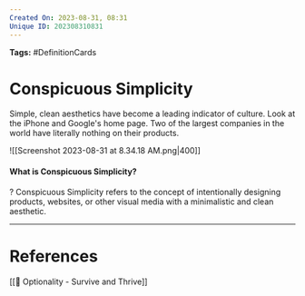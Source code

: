 ```yaml
---
Created On: 2023-08-31, 08:31
Unique ID: 202308310831
---
```

**Tags:** #DefinitionCards  

# Conspicuous Simplicity

Simple, clean aesthetics have become a leading indicator of culture. Look at the iPhone and Google's home page. Two of the largest companies in the world have literally nothing on their products. 


![[Screenshot 2023-08-31 at 8.34.18 AM.png|400]]

#### What is Conspicuous Simplicity?
?
Conspicuous Simplicity refers to the concept of intentionally designing products, websites, or other visual media with a minimalistic and clean aesthetic.
<!--SR:!2026-02-22,619,270-->





---
# References

[[📗 Optionality - Survive and Thrive]]